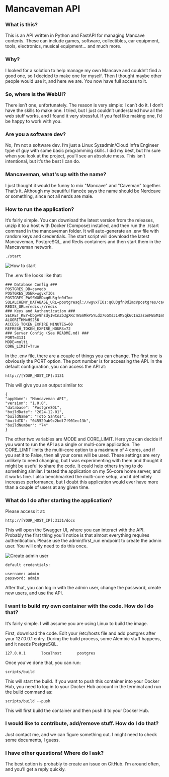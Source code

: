 # Mancaveman API

### What is this?

This is an API written in Python and FastAPI for managing Mancave contents. These can include games, software, collectibles, car equipment, tools, electronics, musical equipment... and much more.

### Why?

I looked for a solution to help manage my own Mancave and couldn’t find a good one, so I decided to make one for myself. Then I thought maybe other people would use it, and here we are. You now have full access to it.

### So, where is the WebUI?

There isn’t one, unfortunately. The reason is very simple: I can’t do it. I don’t have the skills to make one. I tried, but I just couldn’t understand how all the web stuff works, and I found it very stressful. If you feel like making one, I’d be happy to work with you.

### Are you a software dev?

No, I’m not a software dev. I’m just a Linux Sysadmin/Cloud Infra Engineer type of guy with some basic programming skills. I did my best, but I’m sure when you look at the project, you’ll see an absolute mess. This isn’t intentional, but it’s the best I can do.

### Mancaveman, what's up with the name?

I just thought it would be funny to mix "Mancave" and "Caveman" together. That’s it. Although my beautiful fiancée says the name should be Nerdcave or something, since not all nerds are male.

### How to run the application?

It’s fairly simple. You can download the latest version from the releases, unzip it to a host with Docker (Compose) installed, and then run the ./start command in the mancaveman folder. It will auto-generate an .env file with random keys and credentials. The start script will download the latest Mancaveman, PostgreSQL, and Redis containers and then start them in the Mancaveman network.

```
./start
```

![How to start](https://i.gyazo.com/8fea2408006f7956ae9201f2d51a6b15.png)


The .env file looks like that:
```
### Database Config ###
POSTGRES_DB=cavedb
POSTGRES_USER=wgvxTIOs
POSTGRES_PASSWORD=q6U3gfn0dImc
SQLALCHEMY_DATABASE_URL=postgresql://wgvxTIOs:q6U3gfn0dImc@postgres/cavedb
REDIS_URL=redis://redis
### Keys and Authentication ###
SECRET_KEY=bbgv9hsdyIwCnZb3gXRcTWSmMkP5YLdz76GXs314MSqk6CInzasonMBoMIm0oISx
ALGORITHM=HS256
ACCESS_TOKEN_EXPIRE_MINUTES=60
REFRESH_TOKEN_EXPIRE_HOURS=72
### Server Config (See README.md) ###
PORT=3131
MODE=multi
CORE_LIMIT=True
```

In the .env file, there are a couple of things you can change. The first one is obviously the PORT option. The port number is for accessing the API. In the default configuration, you can access the API at:

```http://[YOUR_HOST_IP]:3131```

This will give you an output similar to:

```
{
"appName": "Mancaveman API",
"version": "1.0.0",
"database": "PostgreSQL",
"buildDate": "2024-12-01",
"buildName": "Toto Santos",
"buildID": "045529ab9c2bdf7f901ec13b",
"buildNumber": "74"
}
```

The other two variables are MODE and CORE_LIMIT. Here you can decide if you want to run the API as a single or multi-core application. The CORE_LIMIT limits the multi-core option to a maximum of 4 cores, and if you set it to False, then all your cores will be used. These settings are very unlikely to need changing, but I was experimenting with them and thought it might be useful to share the code. It could help others trying to do something similar. I tested the application on my 56-core home server, and it works fine. I also benchmarked the multi-core setup, and it definitely increases performance, but I doubt this application would ever have more than a couple of users at any given time.


### What do I do after starting the application? 

Please access it at:

```http://[YOUR_HOST_IP]:3131/docs```

This will open the Swagger UI, where you can interact with the API. Probably the first thing you’ll notice is that almost everything requires authentication. Please use the admin/first_run endpoint to create the admin user. You will only need to do this once.

![Create admin user](https://i.gyazo.com/ee19cb20df47dd431d7d6df884cb5b51.png)

```
default credentials:

username: admin
password: admin

```

After that, you can log in with the admin user, change the password, create new users, and use the API.


### I want to build my own container with the code. How do I do that?

It’s fairly simple. I will assume you are using Linux to build the image.

First, download the code. Edit your /etc/hosts file and add postgres after your 127.0.0.1 entry. During the build process, some Alembic stuff happens, and it needs PostgreSQL.

```
127.0.0.1       localhost       postgres
```

Once you’ve done that, you can run:

```
scripts/build
```

This will start the build. If you want to push this container into your Docker Hub, you need to log in to your Docker Hub account in the terminal and run the build command as:

```
scripts/build --push
```

This will first build the container and then push it to your Docker Hub.

### I would like to contribute, add/remove stuff. How do I do that?

Just contact me, and we can figure something out. I might need to check some documents, I guess.

### I have other questions! Where do I ask?

The best option is probably to create an issue on GitHub. I’m around often, and you’ll get a reply quickly.